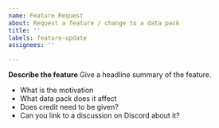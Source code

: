 ```yaml
---
name: Feature Request
about: Request a feature / change to a data pack
title: ''
labels: feature-update
assignees: ''

---
```


**Describe the feature**
Give a headline summary of the feature.
- What is the motivation
- What data pack does it affect
- Does credit need to be given?
- Can you link to a discussion on Discord about it?
